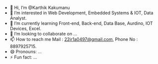 - 👋 Hi, I’m @Karthik Kakumanu
- 👀 I’m interested in Web Development, Embedded Systems & IOT, Data Analyst.
- 🌱 I’m currently learning Front-end, Back-end, Data Base, Aurdino, IOT Devices, Excel.
- 💞️ I’m looking to collaborate on ...
- 📫 How to reach me Mail : 22jr1a0497@gmail.com, Phone No : 8897925715.
- 😄 Pronouns: ...
- ⚡ Fun fact: ...

<!---
Karthik-Kakumanu/Karthik-Kakumanu is a ✨ special ✨ repository because its `README.md` (this file) appears on your GitHub profile.
You can click the Preview link to take a look at your changes.
--->
